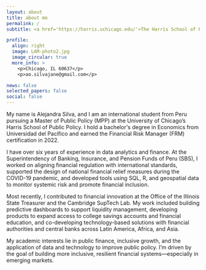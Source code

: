 ```yaml
---
layout: about
title: about me
permalink: /
subtitle: <a href='https://harris.uchicago.edu/'>The Harris School of Public Policy</a>. <a href='https://www.garp.org/'>Global Association of Risk Professionals (FRM)</a>.

profile:
  align: right
  image: LAM-photo2.jpg
  image_circular: true
  more_info: >
    <p>Chicago, IL 60637</p>
    <p>ao.silvajane@gmail.com</p>

news: false
selected_papers: false
social: false
---
```


My name is Alejandra Silva, and I am an international student from Peru pursuing a Master of Public Policy (MPP) at the University of Chicago’s Harris School of Public Policy. I hold a bachelor's degree in Economics from Universidad del Pacífico and earned the Financial Risk Manager (FRM) certification in 2022.

I have over six years of experience in data analytics and finance. At the Superintendency of Banking, Insurance, and Pension Funds of Peru (SBS), I worked on aligning financial regulation with international standards, supported the design of national financial relief measures during the COVID-19 pandemic, and developed tools using SQL, R, and geospatial data to monitor systemic risk and promote financial inclusion.

Most recently, I contributed to financial innovation at the Office of the Illinois State Treasurer and the Cambridge SupTech Lab. My work included building predictive dashboards to support liquidity management, developing products to expand access to college savings accounts and financial education, and co-developing technology-based solutions with financial authorities and central banks across Latin America, Africa, and Asia.

My academic interests lie in public finance, inclusive growth, and the application of data and technology to improve public policy. I’m driven by the goal of building more inclusive, resilient financial systems—especially in emerging markets.
